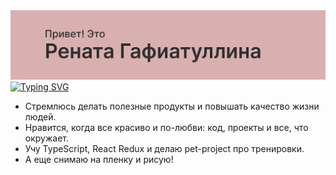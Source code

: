 <img src="./header.png" alt="Привет! Это Рената Гафиатуллина">
<a href="https://git.io/typing-svg"><img src="https://readme-typing-svg.herokuapp.com?font=Fira+Code&pause=1000&color=302E2E&background=FFFFFF00&width=435&lines=%D0%AF+-+%D0%BD%D0%B0%D1%87%D0%B8%D0%BD%D0%B0%D1%8E%D1%89%D0%B8%D0%B9+frontend-%D1%80%D0%B0%D0%B7%D1%80%D0%B0%D0%B1%D0%BE%D1%82%D1%87%D0%BA%D0%B8" alt="Typing SVG" /></a>
<ul>
    <li>Стремлюсь делать полезные продукты
 и повышать качество жизни людей. </li>
    <li>Нравится, когда все красиво и по-любви: код,
проекты и все, что окружает. </li>
    <li>Учу TypeScript, React Redux и
 делаю pet-project про тренировки. </li>
    <li>А еще снимаю на пленку и рисую! </li>
</ul>
